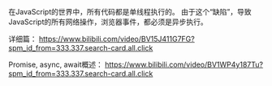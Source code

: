 在JavaScript的世界中，所有代码都是单线程执行的。
由于这个“缺陷”，导致JavaScript的所有网络操作，浏览器事件，都必须是异步执行。

详细篇：
https://www.bilibili.com/video/BV15J411G7FG?spm_id_from=333.337.search-card.all.click


Promise, async, await概述：
https://www.bilibili.com/video/BV1WP4y187Tu?spm_id_from=333.337.search-card.all.click
